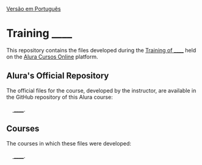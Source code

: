 [Versão em Português](README.md)

# Training ____

This repository contains the files developed during the [Training of ____]() held on the [Alura Cursos Online](https://alura.com.br) platform.

## Alura's Official Repository

The official files for the course, developed by the instructor, are available in the GitHub repository of this Alura course:

[<img src="" width="16px" height="16px"> ____](____).

## Courses

The courses in which these files were developed:

[<img src="" width="16px" height="16px"> ____](____).